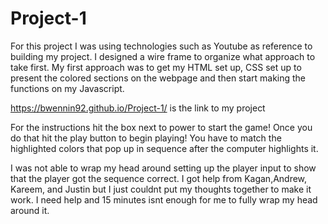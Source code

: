 # Project-1

For this project I was using technologies such as Youtube as reference to building my project.
I designed a wire frame to organize what approach to take first. My first approach was to get my HTML set up, CSS set up to present the colored sections on the webpage and then start making the functions on my Javascript.

https://bwennin92.github.io/Project-1/ is the link to my project

For the instructions hit the box next to power to start the game! Once you do that hit the play button to begin playing! You have to match the highlighted colors that pop up in sequence after the computer highlights it.

I was not able to wrap my head around setting up the player input to show that the player got the sequence correct. I got help from Kagan,Andrew, Kareem, and Justin but I just couldnt put my thoughts together to make it work. I need help and 15 minutes isnt enough for me to fully wrap my head around it.